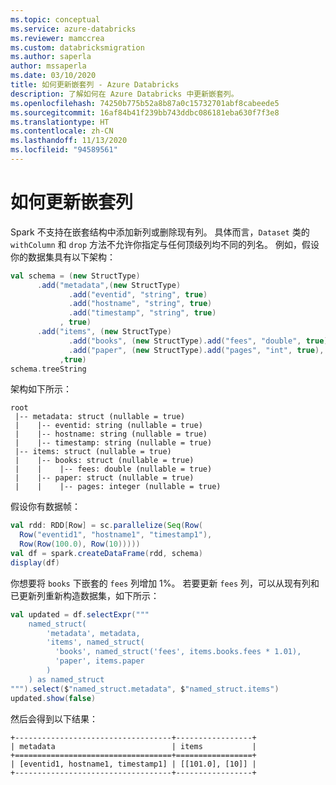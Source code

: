 ```yaml
---
ms.topic: conceptual
ms.service: azure-databricks
ms.reviewer: mamccrea
ms.custom: databricksmigration
ms.author: saperla
author: mssaperla
ms.date: 03/10/2020
title: 如何更新嵌套列 - Azure Databricks
description: 了解如何在 Azure Databricks 中更新嵌套列。
ms.openlocfilehash: 74250b775b52a8b87a0c15732701abf8cabeede5
ms.sourcegitcommit: 16af84b41f239bb743ddbc086181eba630f7f3e8
ms.translationtype: HT
ms.contentlocale: zh-CN
ms.lasthandoff: 11/13/2020
ms.locfileid: "94589561"
---
```

# <a name="how-to-update-nested-columns"></a>如何更新嵌套列

Spark 不支持在嵌套结构中添加新列或删除现有列。 具体而言，`Dataset` 类的 `withColumn` 和 `drop` 方法不允许你指定与任何顶级列均不同的列名。 例如，假设你的数据集具有以下架构：

```scala
val schema = (new StructType)
      .add("metadata",(new StructType)
             .add("eventid", "string", true)
             .add("hostname", "string", true)
             .add("timestamp", "string", true)
           , true)
      .add("items", (new StructType)
             .add("books", (new StructType).add("fees", "double", true), true)
             .add("paper", (new StructType).add("pages", "int", true), true)
           ,true)
schema.treeString
```

架构如下所示：

```
root
 |-- metadata: struct (nullable = true)
 |    |-- eventid: string (nullable = true)
 |    |-- hostname: string (nullable = true)
 |    |-- timestamp: string (nullable = true)
 |-- items: struct (nullable = true)
 |    |-- books: struct (nullable = true)
 |    |    |-- fees: double (nullable = true)
 |    |-- paper: struct (nullable = true)
 |    |    |-- pages: integer (nullable = true)
```

假设你有数据帧：

```scala
val rdd: RDD[Row] = sc.parallelize(Seq(Row(
  Row("eventid1", "hostname1", "timestamp1"),
  Row(Row(100.0), Row(10)))))
val df = spark.createDataFrame(rdd, schema)
display(df)
```

你想要将 `books` 下嵌套的 `fees` 列增加 1%。 若要更新 `fees` 列，可以从现有列和已更新列重新构造数据集，如下所示：

```scala
val updated = df.selectExpr("""
    named_struct(
        'metadata', metadata,
        'items', named_struct(
          'books', named_struct('fees', items.books.fees * 1.01),
          'paper', items.paper
        )
    ) as named_struct
""").select($"named_struct.metadata", $"named_struct.items")
updated.show(false)
```

然后会得到以下结果：

```
+-----------------------------------+-----------------+
| metadata                          | items           |
+===================================+=================+
| [eventid1, hostname1, timestamp1] | [[101.0], [10]] |
+-----------------------------------+-----------------+
```